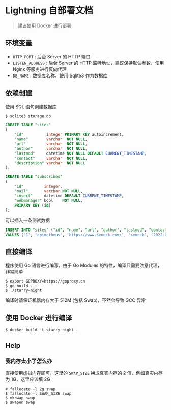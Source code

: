 # Lightning 自部署文档

> 建议使用 Docker 进行部署

## 环境变量

* `HTTP_PORT` : 后台 Server 的 HTTP 端口
* `LISTEN_ADDRESS` : 后台 Server 的 HTTP 监听地址，建议保持默认参数，使用 Nginx 等服务进行反向代理
* `DB_NAME` : 数据库名称，使用 Sqlite3 作为数据库

## 依赖创建

使用 SQL 语句创建数据库

```shell
$ sqlite3 storage.db
```

```sql
CREATE TABLE "sites"
(
    "id"          integer PRIMARY KEY autoincrement,
    "name"        varchar  NOT NULL,
    "url"         varchar  NOT NULL,
    "author"      varchar  NOT NULL,
    "lastmod"     datetime NOT NULL DEFAULT CURRENT_TIMESTAMP,
    "contact"     varchar  NOT NULL,
    "description" varchar  NOT NULL
);

CREATE TABLE "subscribes"
(
    "id"         integer,
    "mail"       varchar NOT NULL,
    "insert"     datetime DEFAULT CURRENT_TIMESTAMP,
    "webmanager" bool    NOT NULL,
    PRIMARY KEY (id)
);
```

可以插入一条测试数据

```sql
INSERT INTO "sites" ("id", "name", "url", "author", "lastmod", "contact", "description")
VALUES ('1', 'epimetheus', 'https://www.sxueck.com/', 'sxueck', '2022-01-11 08:13:23', 'sxuecks@gmail.com', 'a sites');
```

## 直接编译

程序使用 Go 语言进行编写，由于 Go Modules 的特性，编译只需要注意代理，非常简单

```shell
$ export GOPROXY=https://goproxy.cn
$ go build .
$ ./starry-night
```

编译时请保证机器内存大于 512M (包括 Swap)，不然会导致 GCC 异常

## 使用 Docker 进行编译

```shell
$ docker build -t starry-night .
```

## Help

### 我内存太小了怎么办

直接使用虚拟内存即可，这里的 `SWAP_SIZE` 换成真实内存的 2 倍，例如真实内存为 1G，这里应该填 2G

```shell
# fallocate -l 2g swap
$ fallocate -l SWAP_SIZE swap
$ mkswap swap
$ swapon swap
```
